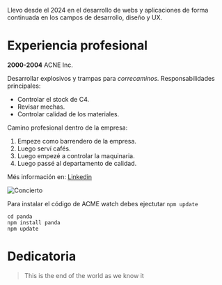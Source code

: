 Llevo desde el 2024 en el desarrollo de webs y aplicaciones de forma continuada en los campos de desarrollo, diseño y UX.

# Experiencia profesional

**2000-2004** ACNE Inc.

Desarrollar explosivos y trampas para *correcaminos.* Responsabilidades principales:
- Controlar el stock de C4.
- Revisar mechas.
- Controlar calidad de los materiales.

Camino profesional dentro de la empresa:

1. Empeze como barrendero de la empresa.
2. Luego serví cafés.
3. Luego empezé a controlar la maquinaria.
4. Luego passé al departamento de calidad.

Més información en: [Linkedin](www.linkedin.com/in/alexandra-molins)

![Concierto](https://res.cloudinary.com/dtacza7c9/image/upload/v1734033223/khanh-do-MR8nNhy3LRI-unsplash_g6ee22.jpg)

Para instalar el código de ACME watch debes ejectutar `npm update`

```
cd panda
npm install panda
npm update
```

# Dedicatoria

> This is the end of the world as we know it
